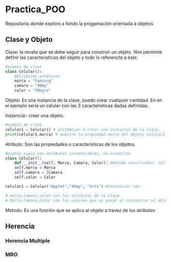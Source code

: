 # Practica_POO
Repositorio donde exploro a fondo la progamación orientada a objetos

## Clase y Objeto 

Clase: la receta que se debe seguir para construir un objeto. Nos perminte definir las caracteristicas del objeto y todo lo referencte a éste.

```python
#ejemlo de clase
class Celular():
    #Atributos estáticos
    marca = "Samsung"
    camara = "48mp"
    color = "]Negro"
```

Objeto: Es una instancia de la clase, puedo crear cualquier cantidad. En en el ejemplo sería un celular con las 3 características dadas definidas.

Instanciar: crear una objeto.

```python
#ejemlo de clase
celular1 = Celular() # instamciar o crear una instacion de la clase.
print(celular1.marca) # muestro la propiedad marca del objeto celular1
```

Atributo: Son las propiedades o características de los objetos.

```python
#ejemlo nuevo con atributos instanciables, no estáticos
class Celular():
    def __init__(self, Marca, Camara, Color): #método constructor, self hace referencia a si mismo.
    self.marca = Marca  
    self.camara = ]Camara 
    self.color = Color

celular1 = Celular("Applet","45mp", "Gris") #Instanciar con    

# marca,camara,color son los atributos de la clase   
# Marca,Camara,Color son los valores que se pasan al instanciar el objeto 
```

Método: Es una función que se aplica al objeto a travez de los atributos




## Herencia
### Herencia Multiple
### MRO
